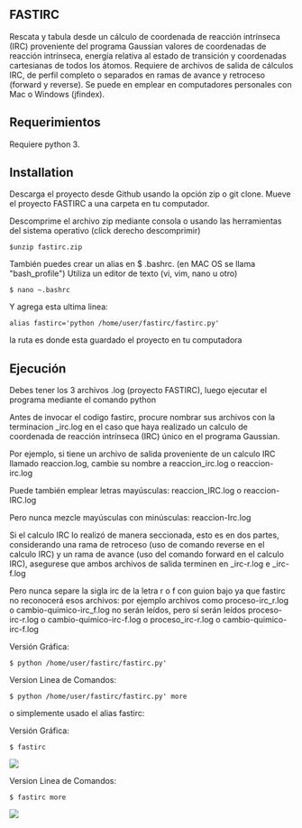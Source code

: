 ## FASTIRC

Rescata y tabula desde un cálculo de coordenada de reacción intrínseca (IRC) proveniente del programa Gaussian valores de coordenadas de reacción intrínseca, energía relativa al estado de transición y coordenadas cartesianas de todos los átomos. Requiere de archivos de salida de cálculos IRC, de perfil completo o separados en ramas de avance y retroceso (forward y reverse). Se puede en emplear en computadores personales con Mac o Windows (jfindex).

## Requerimientos

Requiere python 3.

## Installation

Descarga el proyecto desde Github usando la opción zip o git clone. Mueve el proyecto FASTIRC a una carpeta en tu computador. 

Descomprime el archivo zip mediante consola o usando las herramientas del sistema operativo (click derecho descomprimir)
```
$unzip fastirc.zip
```
También puedes crear un alias en $ .bashrc. (en MAC OS se llama "bash_profile") Utiliza un editor de texto (vi, vim, nano u otro)
```
$ nano ~.bashrc
```
Y agrega esta ultima linea: 
```
alias fastirc='python /home/user/fastirc/fastirc.py'
```
la ruta es donde esta guardado el proyecto en tu computadora

## Ejecución
Debes tener los 3 archivos .log (proyecto FASTIRC), luego ejecutar el programa mediante el comando python

Antes de invocar el codigo fastirc, procure nombrar sus archivos con la terminacion _irc.log en el caso que haya realizado un calculo de coordenada de reacción intrínseca (IRC) único en el programa Gaussian.

Por ejemplo, si tiene un archivo de salida proveniente de un calculo IRC llamado reaccion.log, cambie su nombre a reaccion_irc.log o reaccion-irc.log

Puede también emplear letras mayúsculas: reaccion_IRC.log o reaccion-IRC.log

Pero nunca mezcle mayúsculas con minúsculas: reaccion-Irc.log

Si el calculo IRC lo realizó de manera seccionada, esto es en dos partes, considerando una rama de retroceso (uso de comando reverse en el calculo IRC) y un rama de avance (uso del comando forward en el calculo IRC), asegurese que ambos archivos de salida terminen en _irc-r.log e _irc-f.log


Pero nunca separe la sigla irc de la letra r o f con guion bajo ya que fastirc no reconocerá esos archivos: por ejemplo archivos como proceso-irc_r.log o cambio-quimico-irc_f.log no serán leídos, pero sí serán leídos  proceso-irc-r.log o cambio-quimico-irc-f.log o proceso_irc-r.log o cambio-quimico-irc-f.log


Versión Gráfica:
```
$ python /home/user/fastirc/fastirc.py'
```
Version Linea de Comandos:
```
$ python /home/user/fastirc/fastirc.py' more
```
o simplemente usado el alias fastirc:

Versión Gráfica:
```
$ fastirc
```
![](https://webdesign.s3-us-west-2.amazonaws.com/fastirc/fastirc.png)

Version Linea de Comandos:
```
$ fastirc more
```
![](https://webdesign.s3-us-west-2.amazonaws.com/fastirc/fastircmore.png)
